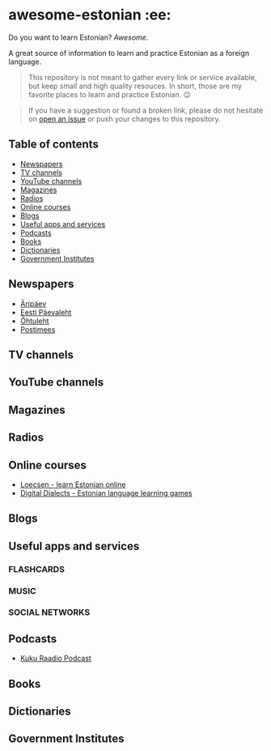 # awesome-estonian :ee:
Do you want to learn Estonian? *Awesome*.

A great source of information to learn and practice Estonian as a foreign language.

> This repository is not meant to gather every link or service available, but keep small and high quality resouces. In short, those are my favorite places to learn and practice Estonian. :wink:

> If you have a suggestion or found a broken link, please do not hesitate on [open an issue](https://github.com/willianpaixao/awesome-german/issues) or push your changes to this repository.

## Table of contents
* [Newspapers](#newspapers)
* [TV channels](#tv-channels)
* [YouTube channels](#youtube-channels)
* [Magazines](#magazines)
* [Radios](#radios)
* [Online courses](#online-courses)
* [Blogs](#blogs)
* [Useful apps and services](#useful-apps-and-services)
* [Podcasts](#podcasts)
* [Books](#books)
* [Dictionaries](#dictionaries)
* [Government Institutes](#government-institutes)

## Newspapers
* [Äripäev](https://www.aripaev.ee/)
* [Eesti Päevaleht](https://epl.delfi.ee/)
* [Õhtuleht](https://www.ohtuleht.ee/)
* [Postimees](https://www.postimees.ee/)
## TV channels

## YouTube channels

## Magazines

## Radios

## Online courses
* [Loecsen - learn Estonian online](https://www.loecsen.com/en/learn-estonian)
* [Digital Dialects - Estonian language learning games](https://www.digitaldialects.com/Estonian.htm)

## Blogs

## Useful apps and services

### FLASHCARDS

### MUSIC

### SOCIAL NETWORKS

## Podcasts
* [Kuku Raadio Podcast](http://podcast.kuku.postimees.ee/)

## Books

## Dictionaries

## Government Institutes

